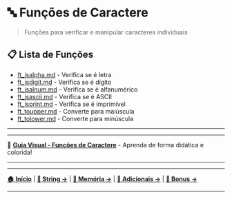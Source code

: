 # 🔤 Funções de Caractere

> Funções para verificar e manipular caracteres individuais

## 📋 Lista de Funções

- [ft_isalpha.md](ft_isalpha.md) - Verifica se é letra
- [ft_isdigit.md](ft_isdigit.md) - Verifica se é dígito  
- [ft_isalnum.md](ft_isalnum.md) - Verifica se é alfanumérico
- [ft_isascii.md](ft_isascii.md) - Verifica se é ASCII
- [ft_isprint.md](ft_isprint.md) - Verifica se é imprimível
- [ft_toupper.md](ft_toupper.md) - Converte para maiúscula
- [ft_tolower.md](ft_tolower.md) - Converte para minúscula

---
---

📖 **[Guia Visual - Funções de Caractere](./docs/character/libft_caracteres_guide.html)** - Aprenda de forma didática e colorida!

---
---

**[🏠 Início](../../README.md)** | **[📝 String →](../string/README.md)** | **[🧠 Memória →](../memory/README.md)** | **[🔧 Adicionais →](../additional/README.md)** | **[🔗 Bonus →](../bonus/README.md)**

---
